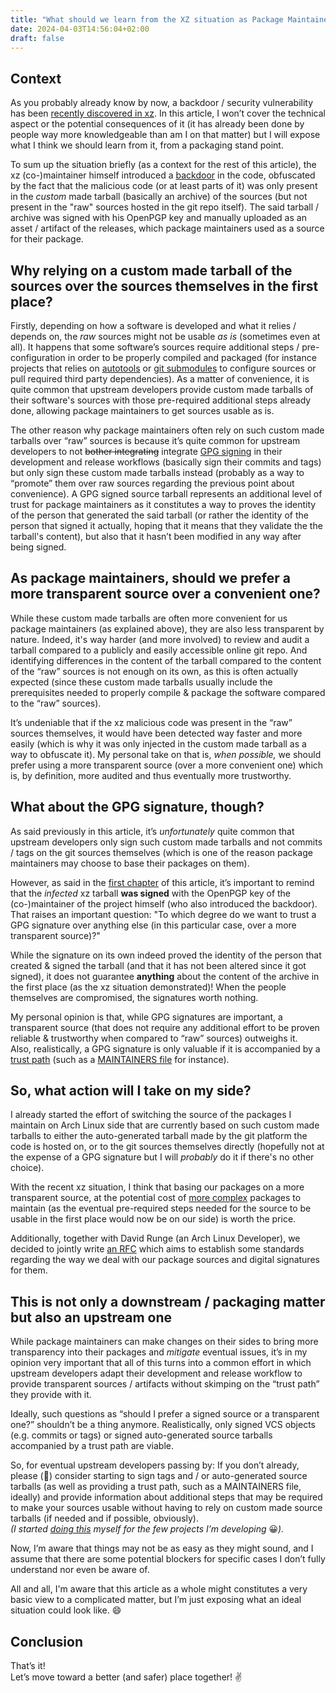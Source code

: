 ```yaml
---
title: "What should we learn from the XZ situation as Package Maintainers?"
date: 2024-04-03T14:56:04+02:00
draft: false
---
```


## Context

As you probably already know by now, a backdoor / security vulnerability has been [recently discovered in xz](https://www.openwall.com/lists/oss-security/2024/03/29/4). In this article, I won’t cover the technical aspect or the potential consequences of it (it has already been done by people way more knowledgeable than am I on that matter) but I will expose what I think we should learn from it, from a packaging stand point.

To sum up the situation briefly (as a context for the rest of this article), the xz (co-)maintainer himself introduced a [backdoor](https://en.wikipedia.org/wiki/Backdoor_(computing)) in the code, obfuscated by the fact that the malicious code (or at least parts of it) was only present in the *custom* made tarball (basically an archive) of the sources (but not present in the "raw" sources hosted in the git repo itself). The said tarball / archive was signed with his OpenPGP key and manually uploaded as an asset / artifact of the releases, which package maintainers used as a source for their package.

## Why relying on a custom made tarball of the sources over the sources themselves in the first place?

Firstly, depending on how a software is developed and what it relies / depends on, the *raw* sources might not be usable *as is* (sometimes even at all). It happens that some software’s sources require additional steps / pre-configuration in order to be properly compiled and packaged (for instance projects that relies on [autotools](https://en.wikipedia.org/wiki/GNU_Autotools) or [git submodules](https://git-scm.com/book/en/v2/Git-Tools-Submodules) to configure sources or pull required third party dependencies). As a matter of convenience, it is quite common that upstream developers provide custom made tarballs of their software's sources with those pre-required additional steps already done, allowing package maintainers to get sources usable as is.

The other reason why package maintainers often rely on such custom made tarballs over “raw” sources is because it’s quite common for upstream developers to not ~~bother integrating~~ integrate [GPG signing](https://www.gnupg.org/gph/en/manual/x135.html) in their development and release workflows (basically sign their commits and tags) but only sign these custom made tarballs instead (probably as a way to “promote” them over raw sources regarding the previous point about convenience). A GPG signed source tarball represents an additional level of trust for package maintainers as it constitutes a way to proves the identity of the person that generated the said tarball (or rather the identity of the person that signed it actually, hoping that it means that they validate the the tarball's content), but also that it hasn’t been modified in any way after being signed.

## As package maintainers, should we prefer a more transparent source over a convenient one?

While these custom made tarballs are often more convenient for us package maintainers (as explained above), they are also less transparent by nature. Indeed, it's way harder (and more involved) to review and audit a tarball compared to a publicly and easily accessible online git repo. And identifying differences in the content of the tarball compared to the content of the “raw” sources is not enough on its own, as this is often actually expected (since these custom made tarballs usually include the prerequisites needed to properly compile & package the software compared to the “raw” sources).

It’s undeniable that if the xz malicious code was present in the “raw” sources themselves, it would have been detected way faster and more easily (which is why it was only injected in the custom made tarball as a way to obfuscate it).  My personal take on that is, *when possible,* we should prefer using a more transparent source (over a more convenient one) which is, by definition, more audited and thus eventually more trustworthy.

## What about the GPG signature, though?

As said previously in this article, it’s *unfortunately* quite common that upstream developers only sign such custom made tarballs and not commits / tags on the git sources themselves (which is one of the reason package maintainers may choose to base their packages on them).

However, as said in the [first chapter](#context) of this article, it’s important to remind that the *infected* xz tarball **was signed** with the OpenPGP key of the (co-)maintainer of the project himself (who also introduced the backdoor). That raises an important question: "To which degree do we want to trust a GPG signature over anything else (in this particular case, over a more transparent source)?"

While the signature on its own indeed proved the identity of the person that created & signed the tarball (and that it has not been altered since it got signed), it does not guarantee **anything** about the content of the archive in the first place (as the xz situation demonstrated)! When the people themselves are compromised, the signatures worth nothing.

My personal opinion is that, while GPG signatures are important, a transparent source (that does not require any additional effort to be proven reliable & trustworthy when compared to “raw” sources) outweighs it.  
Also, realistically, a GPG signature is only valuable if it is accompanied by a [trust path](https://en.wikipedia.org/wiki/Trusted_path) (such as a [MAINTAINERS file](https://github.com/Nitrokey/pynitrokey/blob/master/MAINTAINERS.md) for instance).

## So, what action will I take on my side?

I already started the effort of switching the source of the packages I maintain on Arch Linux side that are currently based on such custom made tarballs to either the auto-generated tarball made by the git platform the code is hosted on, or to the git sources themselves directly (hopefully not at the expense of a GPG signature but I will *probably* do it if there's no other choice).

With the recent xz situation, I think that basing our packages on a more transparent source, at the potential cost of [more complex](https://gitlab.archlinux.org/archlinux/packaging/packages/mupdf/-/commit/9e7f9c55b141833762d7951b81c0a574aa9353d9) packages to maintain (as the eventual pre-required steps needed for the source to be usable in the first place would now be on our side) is worth the price.

Additionally, together with David Runge (an Arch Linux Developer), we decided to jointly write [an RFC](https://gitlab.archlinux.org/archlinux/rfcs/-/merge_requests/46) which aims to establish some standards regarding the way we deal with our package sources and digital signatures for them.

## This is not only a downstream / packaging matter but also an upstream one

While package maintainers can make changes on their sides to bring more transparency into their packages and *mitigate* eventual issues, it’s in my opinion very important that all of this turns into a common effort in which upstream developers adapt their development and release workflow to provide transparent sources / artifacts without skimping on the “trust path” they provide with it.

Ideally, such questions as “should I prefer a signed source or a transparent one?” shouldn’t be a thing anymore. Realistically, only signed VCS objects (e.g. commits or tags) or signed auto-generated source tarballs accompanied by a trust path are viable.

So, for eventual upstream developers passing by: If you don’t already, please (:pleading_face:) consider starting to sign tags and / or auto-generated source tarballs (as well as providing a trust path, such as a MAINTAINERS file, ideally) and provide information about additional steps that may be required to make your sources usable without having to rely on custom made source tarballs (if needed and if possible, obviously).  
*(I started [doing this](https://github.com/Antiz96/arch-update/blob/main/MAINTAINERS.md) myself for the few projects I’m developing* :grinning:*).*

Now, I’m aware that things may not be as easy as they might sound, and I assume that there are some potential blockers for specific cases I don’t fully understand nor even be aware of.

All and all, I'm aware that this article as a whole might constitutes a very basic view to a complicated matter, but I’m just exposing what an ideal situation could look like. :smile:

## Conclusion

That’s it!  
Let’s move toward a better (and safer) place together! :v:
